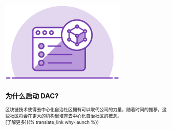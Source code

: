 ![为什么启动 DAC?](/assets/home/create-own-dac.svg)

为什么启动 DAC?
---

区块链技术使得去中心化自治社区拥有可以取代公司的力量，随着时间的推移，这些社区将会在更大的机构里培育去中心化自治社区的概念。
<br>
[了解更多]({% translate_link why-launch %})
